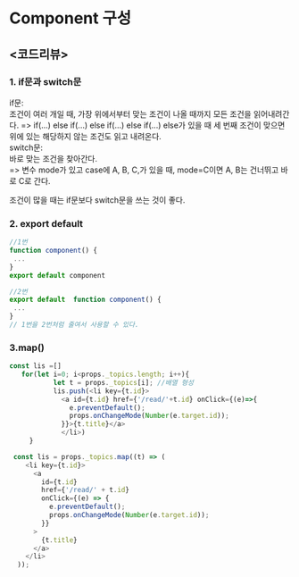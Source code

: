 # Component 구성
## <코드리뷰>
### 1. if문과 switch문
if문:  
 조건이 여러 개일 때, 가장 위에서부터 맞는 조건이 나올 때까지 모든 조건을 읽어내려간다. => if(...) else if(...) else if(...) else if(...) else가 있을 때 세 번째 조건이 맞으면 위에 있는 해당하지 않는 조건도 읽고 내려온다.    
switch문:   
바로 맞는 조건을 찾아간다.  
=> 변수 mode가 있고 case에 A, B, C,가 있을 때, mode=C이면 A, B는 건너뛰고 바로 C로 간다.   

조건이 많을 때는 if문보다 switch문을 쓰는 것이 좋다.

### 2. export default
```javascript
//1번
function component() {
 ...
}
export default component

//2번
export default  function component() {
 ...
} 
// 1번을 2번처럼 줄여서 사용할 수 있다.
```

### 3.map()
```javascript
const lis =[]
   for(let i=0; i<props._topics.length; i++){
           let t = props._topics[i]; //배열 형성
           lis.push(<li key={t.id}>
             <a id={t.id} href={'/read/'+t.id} onClick={(e)=>{
               e.preventDefault();
               props.onChangeMode(Number(e.target.id));
             }}>{t.title}</a>
             </li>)
     }
```

```javascript
 const lis = props._topics.map((t) => (
    <li key={t.id}>
      <a
        id={t.id}
        href={'/read/' + t.id}
        onClick={(e) => {
          e.preventDefault();
          props.onChangeMode(Number(e.target.id));
        }}
      >
        {t.title}
      </a>
    </li>
  ));
```
